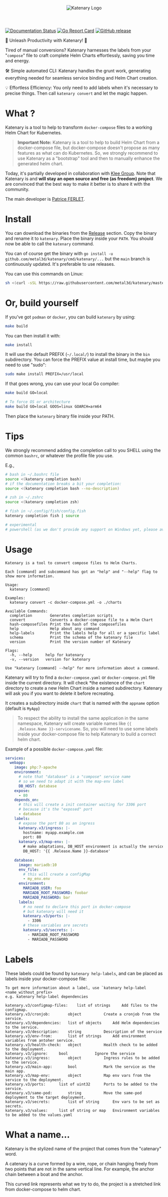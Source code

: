 <div style="text-align:center; margin: auto 0 4em 0" align="center">
<img src="./doc/docs/statics/logo-vertical.svg" alt="Katenary Logo" style="max-width: 90%" align="center"/>
</div>

[![Documentation Status](https://readthedocs.org/projects/katenary/badge/?version=latest)](https://katenary.readthedocs.io/en/latest/?badge=latest)
[![Go Report Card](https://goreportcard.com/badge/github.com/metal3d/katenary)](https://goreportcard.com/report/github.com/metal3d/katenary)
[![GitHub release](https://img.shields.io/github/v/release/metal3d/katenary)](https://github.com/metal3d/katenary/releases)

🚀 Unleash Productivity with Katenary! 🚀

Tired of manual conversions? Katenary harnesses the labels from your "`compose`" file to craft complete Helm Charts
effortlessly, saving you time and energy.

🛠️ Simple automated CLI: Katenary handles the grunt work, generating everything needed for seamless service binding
and Helm Chart creation.

💡 Effortless Efficiency: You only need to add labels when it's necessary to precise things.
Then call `katenary convert` and let the magic happen.

# What ?

Katenary is a tool to help to transform `docker-compose` files to a working Helm Chart for Kubernetes.

> **Important Note:** Katenary is a tool to help to build Helm Chart from a docker-compose file, but docker-compose
> doesn't propose as many features as what can do Kubernetes. So, we strongly recommend to use Katenary as a "bootstrap"
> tool and then to manually enhance the generated helm chart.

Today, it's partially developed in collaboration with [Klee Group](https://www.kleegroup.com). Note that Katenary is
and **will stay an open source and free (as freedom) project**. We are convinced that the best way to make it better is to
share it with the community.

The main developer is [Patrice FERLET](https://github.com/metal3d).

# Install

You can download the binaries from the [Release](https://github.com/metal3d/katenary/releases) section. Copy the binary
and rename it to `katenary`. Place the binary inside your `PATH`. You should now be able to call the `katenary` command.

You can of course get the binary with `go install -u github.com/metal3d/katenary/cmd/katenary/...` but the `main` branch
is continuously updated. It's preferable to use releases.

You can use this commands on Linux:

```bash
sh <(curl -sSL https://raw.githubusercontent.com/metal3d/katenary/master/install.sh)
```

# Or, build yourself

If you've got `podman` or `docker`, you can build `katenary` by using:

```bash
make build
```

You can then install it with:

```bash
make install
```

It will use the default PREFIX (`~/.local/`) to install the binary in the `bin` subdirectory. You can force the PREFIX
value at install time, but maybe you need to use "sudo":

```bash
sudo make install PREFIX=/usr/local
```

If that goes wrong, you can use your local Go compiler:

```bash
make build GO=local

# To force OS or architecture
make build GO=local GOOS=linux GOARCH=arm64
```

Then place the `katenary` binary file inside your PATH.

# Tips

We strongly recommend adding the completion call to you SHELL using the common `bashrc`, or whatever the profile file
you use.

E.g.,

```bash
# bash in ~/.bashrc file
source <(katenary completion bash)
# if the documentation breaks a bit your completion:
source <(katenary completion bash --no-description)

# zsh in ~/.zshrc
source <(katenary completion zsh)

# fish in ~/.config/fish/config.fish
katenary completion fish | source

# experimental
# powershell (as we don't provide any support on Windows yet, please avoid this...)
```

# Usage

```text
Katenary is a tool to convert compose files to Helm Charts.

Each [command] and subcommand has got an "help" and "--help" flag to show more information.

Usage:
  katenary [command]

Examples:
  katenary convert -c docker-compose.yml -o ./charts

Available Commands:
  completion        Generates completion scripts
  convert           Converts a docker-compose file to a Helm Chart
  hash-composefiles Print the hash of the composefiles
  help              Help about any command
  help-labels       Print the labels help for all or a specific label
  schema            Print the schema of the katenary file
  version           Print the version number of Katenary

Flags:
  -h, --help      help for katenary
  -v, --version   version for katenary

Use "katenary [command] --help" for more information about a command.
```

  Katenary will try to find a `docker-compose.yaml` or `docker-compose.yml` file inside the current directory. It will
  check *the existence of the `chart` directory to create a new Helm Chart inside a named subdirectory. Katenary will ask
  you if you want to delete it before recreating.

It creates a subdirectory inside `chart` that is named with the `appname` option (default is `MyApp`)

  > To respect the ability to install the same application in the same namespace, Katenary will create variable names
  > like `{{ .Release.Name }}-servicename`. So, you will need to use some labels inside your docker-compose file to help
  > Katenary to build a correct helm chart.

  Example of a possible `docker-compose.yaml` file:

```yaml
services:
  webapp:
    image: php:7-apache
    environment:
      # note that "database" is a "compose" service name
      # so we need to adapt it with the map-env label
      DB_HOST: database
    expose:
      - 80
    depends_on:
      # this will create a init container waiting for 3306 port
      # because it's the "exposed" port
      - database
    labels:
      # expose the port 80 as an ingress
      katenary.v3/ingress: |-
        hostname: myapp.example.com
        port: 80
      katenary.v3/map-env: |-
        # make adaptations, DB_HOST environment is actually the service name
        DB_HOST: '{{ .Release.Name }}-database'

    database:
      image: mariadb:10
      env_file:
        # this will create a configMap
        - my_env.env
      environment:
        MARIADB_USER: foo
        MARIADB_ROOT_PASSWORD: foobar
        MARIADB_PASSWORD: bar
      labels:
        # no need to declare this port in docker-compose
        # but katenary will need it
        katenary.v3/ports: |-
          - 3306
        # these variables are secrets
        katenary.v3/secrets: |-
          - MARIADB_ROOT_PASSWORD
          - MARIADB_PASSWORD
```

# Labels

These labels could be found by `katenary help-labels`, and can be placed as labels inside your docker-compose file:

```text
To get more information about a label, use `katenary help-label <name_without_prefix>
e.g. katenary help-label dependencies

katenary.v3/configmap-files:	list of strings		Add files to the configmap.
katenary.v3/cronjob:		object			Create a cronjob from the service.
katenary.v3/dependencies:	list of objects		Add Helm dependencies to the service.
katenary.v3/description:	string			Description of the service
katenary.v3/env-from:		list of strings		Add environment variables from antoher service.
katenary.v3/health-check:	object			Health check to be added to the deployment.
katenary.v3/ignore:		bool			Ignore the service
katenary.v3/ingress:		object			Ingress rules to be added to the service.
katenary.v3/main-app:		bool			Mark the service as the main app.
katenary.v3/map-env:		object			Map env vars from the service to the deployment.
katenary.v3/ports:		list of uint32		Ports to be added to the service.
katenary.v3/same-pod:		string			Move the same-pod deployment to the target deployment.
katenary.v3/secrets:		list of string		Env vars to be set as secrets.
katenary.v3/values:		list of string or map	Environment variables to be added to the values.yaml
```

# What a name…

Katenary is the stylized name of the project that comes from the "catenary" word.

A catenary is a curve formed by a wire, rope, or chain hanging freely from two points that are not in the same vertical
line. For example, the anchor chain between a boat and the anchor.

This curved link represents what we try to do, the project is a stretched link from docker-compose to helm chart.
